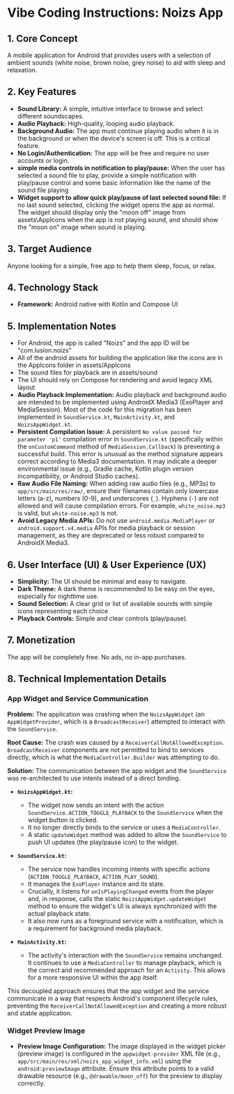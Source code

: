 # Vibe Coding Instructions: Noizs App

## 1. Core Concept

A mobile application for Android that provides users with a selection of ambient sounds (white noise, brown noise, grey noise) to aid with sleep and relaxation.

## 2. Key Features

*   **Sound Library:** A simple, intuitive interface to browse and select different soundscapes.
*   **Audio Playback:** High-quality, looping audio playback.
*   **Background Audio:** The app must continue playing audio when it is in the background or when the device's screen is off. This is a critical feature.
*   **No Login/Authentication:** The app will be free and require no user accounts or login.
*   **simple media controls in notification to play/pause:** When the user has selected a sound file to play, provide a simple notification with play/pause control and some basic information like the name of the sound file playing
*   **Widget support to allow quick play/pause of last selected sound file:** If no last sound selected, clicking the widget opens the app as normal. The widget should display only the "moon off" image from assets\AppIcons when the app is not playing sound, and should show the "moon on" image when sound is playing. 

## 3. Target Audience

Anyone looking for a simple, free app to help them sleep, focus, or relax.

## 4. Technology Stack

*   **Framework:** Android native with Kotlin and Compose UI

## 5. Implementation Notes
* For Android, the app is called "Noizs" and the app ID will be "com.lusion.noizs"
* All of the android assets for building the application like the icons are in the AppIcons folder in assets/AppIcons
* The sound files for playback are in assets/sound
* The UI should rely on Compose for rendering and avoid legacy XML layout
* **Audio Playback Implementation:** Audio playback and background audio are intended to be implemented using AndroidX Media3 (ExoPlayer and MediaSession). Most of the code for this migration has been implemented in `SoundService.kt`, `MainActivity.kt`, and `NoizsAppWidget.kt`.
* **Persistent Compilation Issue:** A persistent `No value passed for parameter 'p1'` compilation error in `SoundService.kt` (specifically within the `onCustomCommand` method of `MediaSession.Callback`) is preventing a successful build. This error is unusual as the method signature appears correct according to Media3 documentation. It may indicate a deeper environmental issue (e.g., Gradle cache, Kotlin plugin version incompatibility, or Android Studio caches).
* **Raw Audio File Naming:** When adding raw audio files (e.g., MP3s) to `app/src/main/res/raw/`, ensure their filenames contain only lowercase letters (a-z), numbers (0-9), and underscores (`_`). Hyphens (`-`) are not allowed and will cause compilation errors. For example, `white_noise.mp3` is valid, but `white-noise.mp3` is not.
* **Avoid Legacy Media APIs:** Do not use `android.media.MediaPlayer` or `android.support.v4.media` APIs for media playback or session management, as they are deprecated or less robust compared to AndroidX Media3.

## 6. User Interface (UI) & User Experience (UX)

*   **Simplicity:** The UI should be minimal and easy to navigate.
*   **Dark Theme:** A dark theme is recommended to be easy on the eyes, especially for nighttime use.
*   **Sound Selection:** A clear grid or list of available sounds with simple icons representing each choice
*   **Playback Controls:** Simple and clear controls (play/pause).

## 7. Monetization

The app will be completely free. No ads, no in-app purchases.

## 8. Technical Implementation Details

### App Widget and Service Communication

**Problem:** The application was crashing when the `NoizsAppWidget` (an `AppWidgetProvider`, which is a `BroadcastReceiver`) attempted to interact with the `SoundService`.

**Root Cause:** The crash was caused by a `ReceiverCallNotAllowedException`. `BroadcastReceiver` components are not permitted to bind to services directly, which is what the `MediaController.Builder` was attempting to do.

**Solution:** The communication between the app widget and the `SoundService` was re-architected to use intents instead of a direct binding.

*   **`NoizsAppWidget.kt`:**
    *   The widget now sends an intent with the action `SoundService.ACTION_TOGGLE_PLAYBACK` to the `SoundService` when the widget button is clicked.
    *   It no longer directly binds to the service or uses a `MediaController`.
    *   A static `updateWidget` method was added to allow the `SoundService` to push UI updates (the play/pause icon) to the widget.

*   **`SoundService.kt`:**
    *   The service now handles incoming intents with specific actions (`ACTION_TOGGLE_PLAYBACK`, `ACTION_PLAY_SOUND`).
    *   It manages the `ExoPlayer` instance and its state.
    *   Crucially, it listens for `onIsPlayingChanged` events from the player and, in response, calls the static `NoizsAppWidget.updateWidget` method to ensure the widget's UI is always synchronized with the actual playback state.
    *   It also now runs as a foreground service with a notification, which is a requirement for background media playback.

*   **`MainActivity.kt`:**
    *   The activity's interaction with the `SoundService` remains unchanged. It continues to use a `MediaController` to manage playback, which is the correct and recommended approach for an `Activity`. This allows for a more responsive UI within the app itself.

This decoupled approach ensures that the app widget and the service communicate in a way that respects Android's component lifecycle rules, preventing the `ReceiverCallNotAllowedException` and creating a more robust and stable application.

### Widget Preview Image

*   **Preview Image Configuration:** The image displayed in the widget picker (preview image) is configured in the `appwidget-provider` XML file (e.g., `app/src/main/res/xml/noizs_app_widget_info.xml`) using the `android:previewImage` attribute. Ensure this attribute points to a valid drawable resource (e.g., `@drawable/moon_off`) for the preview to display correctly.
